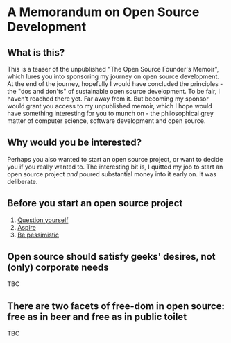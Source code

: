 # A Memorandum on Open Source Development

## What is this?

This is a teaser of the unpublished "The Open Source Founder's Memoir", which lures you into sponsoring my journey on open source development. At the end of the journey, hopefully I would have concluded the principles - the "dos and don'ts" of sustainable open source development. To be fair, I haven’t reached there yet. Far away from it. But becoming my sponsor would grant you access to my unpublished memoir, which I hope would have something interesting for you to munch on - the philosophical grey matter of computer science, software development and open source.

## Why would you be interested?

Perhaps you also wanted to start an open source project, or want to decide you if you really wanted to. The interesting bit is, I quitted my job to start an open source project *and* poured substantial money into it early on. It was deliberate.

## Before you start an open source project

1. [Question yourself](1.%20Before%20you%20start/1.%20Question%20yourself.md)
1. [Aspire](1.%20Before%20you%20start/2.%20Aspire.md)
1. [Be pessimistic](1.%20Before%20you%20start/3.%20Be%20pessimistic.md)

## Open source should satisfy geeks' desires, not (only) corporate needs

TBC

## There are two facets of free-dom in open source: free as in beer and free as in public toilet

TBC
